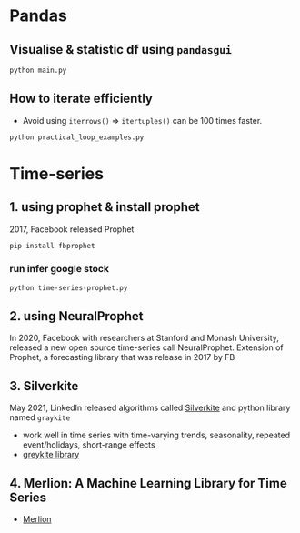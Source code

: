 # Pandas
## Visualise & statistic df using `pandasgui`
```bash
python main.py
```

## How to iterate efficiently
*  Avoid using `iterrows()`  => `itertuples()` can be 100 times faster.
```bash
python practical_loop_examples.py
```

# Time-series 
## 1. using prophet & install prophet
2017, Facebook released Prophet 
```bash
pip install fbprophet
```
### run infer google stock
```bash
python time-series-prophet.py
```
## 2. using NeuralProphet
In 2020, Facebook with researchers at Stanford and Monash University, released a new open source time-series call NeuralProphet.
Extension of Prophet, a forecasting library that was release in 2017 by FB


## 3. Silverkite
May 2021, LinkedIn released algorithms called [Silverkite](https://arxiv.org/pdf/2105.01098.pdf) and python library named `graykite`
* work well in time series with time-varying trends, seasonality, repeated event/holidays, short-range effects
* [greykite library](https://linkedin.github.io/greykite/docs/0.1.0/html/pages/stepbystep/0100_choose_model.html)

## 4. Merlion: A Machine Learning Library for Time Series
* [Merlion](https://github.com/salesforce/merlion)
